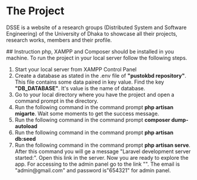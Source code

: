 <h1>The Project</h1>
<p>
DSSE is a website of a research groups (Distributed System and Software Engineering) of the University of Dhaka to showcase all their projects, research works, members and their profile. 
</p>
## Instruction
php, XAMPP and Composer should be installed in you machine. To run the project in your local server follow the following steps.
<ol>
  <li>
  Start your local server from XAMPP Control Panel  
  </li>
  <li>
   Create a database as stated in the .env file of <b>"pustokbd repository"</b>. This file contains some data paired in key value. Find the key <b>"DB_DATABASE"</b>. It's value is the name of database.
  </li>
    <li>
      Go to your local directory where you have the project and open a command prompt in the directory.
  </li>
    <li>
  Run the following command in the command prompt <b>php artisan migarte</b>. Wait some moments to get the success message. 
  </li>
    <li>
  Run the following command in the command prompt <b>composer dump-autoload</b> 
  </li>
    <li>
  Run the following command in the command prompt <b>php artisan db:seed</b> 
  </li>
    <li>
  Run the following command in the command prompt <b>php artisan serve</b>. After this command you will ge a message "Laravel development server started:<http://127.0.0.1:8000>". Open this link in the server. Now you are ready to explore the app. For accessing to the admin panel go to the link "<http://127.0.0.1:8000/admin/login>". The email is "admin@gmail.com" and password is"654321" for admin panel.
  </li>
</ol>

